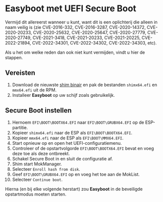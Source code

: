 Easyboot met UEFI Secure Boot
=============================

Vermijd dit allereerst wanneer u kunt, want dit is een oplichterij die alleen in naam veilig is (zie CVE-2016-332, CVE-2016-3287,
CVE-2020-14372, CVE-2020-20233, CVE-2020-25632, CVE-2020-25647, CVE-2020-27779, CVE-2020-27749, CVE-2021-3418, CVE-2021-20233,
CVE-2021-20225, CVE-2022-21894, CVE-2022-34301, CVE-2022-34302, CVE-2022-34303, etc).

Als u het om welke reden dan ook niet kunt vermijden, vindt u hier de stappen.

Vereisten
---------

1. Download de nieuwste [shim binair](https://kojipkgs.fedoraproject.org/packages/shim) en pak de bestanden `shimx64.efi` en
   `mmx64.efi` uit de RPM.
2. Installeer **Easyboot** op uw schijf zoals gebruikelijk.

Secure Boot instellen
---------------------

1. Hernoem `EFI\BOOT\BOOTX64.EFI` naar `EFI\BOOT\GRUBX64.EFI` op de ESP-partitie.
2. Kopieer `shimx64.efi` naar de ESP als `EFI\BOOT\BOOTX64.EFI`.
3. Kopieer `mmx64.efi` naar de ESP als `EFI\BOOT\MMX64.EFI`.
4. Start opnieuw op en open het UEFI-configuratiemenu.
5. Controleer of de opstartvolgorde `EFI\BOOT\BOOTX64.EFI` bevat en voeg deze toe als deze ontbreekt.
6. Schakel Secure Boot in en sluit de configuratie af.
7. Shim start MokManager.
8. Selecteer `Enroll hash from disk`.
9. Geef `EFI\BOOT\GRUBX64.EFI` op en voeg het toe aan de MokList.
10. Selecteer `Continue boot`.

Hierna (en bij elke volgende herstart) zou **Easyboot** in de beveiligde opstartmodus moeten starten.
